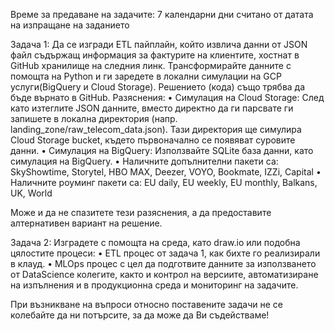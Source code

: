 Време за предаване на задачите:  7 календарни дни считано от датата на изпращане на заданието

Задача 1: Да се изгради ETL пайплайн, който извлича данни от JSON файл съдържащ информация за фактурите на клиентите, хостнат в GitHub хранилище на следния линк. Трансформирайте данните с помощта на Python и ги заредете в локални симулации на GCP услуги(BigQuery и Cloud Storage). Решението (кода) също трябва да бъде върнато в GitHub.
Разяснения:
•	Симулация на Cloud Storage: След като изтеглите JSON данните, вместо
директно да ги парсвате ги запишете в локална директория (напр.
landing_zone/raw_telecom_data.json). Тази директория ще симулира Cloud
Storage bucket, където първоначално се появяват суровите данни.
•	Симулация на BigQuery: Използвайте SQLite база данни, като симулация на BigQuery.
•	Наличните допълнителни пакети са: SkyShowtime, Storytel, HBO MAX, Deezer, VOYO, Bookmate, IZZi, Capital
•	Наличните роуминг пакети са: EU daily, EU weekly, EU monthly, Balkans, UK, World

Може и да не спазитете тези разяснения, а да предоставите алтернативен вариант на решение.

Задача 2: Изградете с помощта на среда, като draw.io или подобна цялостите процеси:
•	ETL процес от задача 1, как бихте го реализирали в клауд. 
•	MLOps процес с цел да подготвите данните за използването от DataScience колегите, както и контрол на версиите, автоматизиране на изпълнения и в продукционна среда и мониторинг на задачите.

При възникване на въпроси относно поставените задачи не се колебайте да ни потърсите, за да може да Ви съдействаме!
